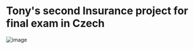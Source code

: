 # Tony's second Insurance project for final exam in Czech
![image](https://user-images.githubusercontent.com/127994243/233847796-1b1f920c-5017-4364-8797-5efae706ae06.png)
